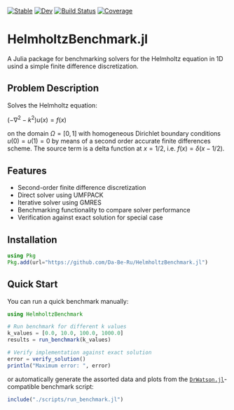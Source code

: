 [![Stable](https://img.shields.io/badge/docs-stable-blue.svg)](https://Da-Be-Ru.github.io/HelmholtzBenchmark.jl/stable/)
[![Dev](https://img.shields.io/badge/docs-dev-blue.svg)](https://Da-Be-Ru.github.io/HelmholtzBenchmark.jl/dev/)
[![Build Status](https://github.com/Da-Be-Ru/HelmholtzBenchmark.jl/actions/workflows/CI.yml/badge.svg?branch=master)](https://github.com/Da-Be-Ru/HelmholtzBenchmark.jl/actions/workflows/CI.yml?query=branch%3Amaster)
[![Coverage](https://codecov.io/gh/Da-Be-Ru/HelmholtzBenchmark.jl/branch/master/graph/badge.svg)](https://codecov.io/gh/Da-Be-Ru/HelmholtzBenchmark.jl)

# HelmholtzBenchmark.jl

A Julia package for benchmarking solvers for the Helmholtz equation in 1D usind a simple finite difference discretization.

## Problem Description

Solves the Helmholtz equation:

$(-\nabla^2 - k^2)u(x) = f(x)$

on the domain $\Omega = [0,1]$ with homogeneous Dirichlet boundary conditions $u(0)=u(1)=0$ by means of a second order 
accurate finite differences scheme.
The source term is a delta function at $x=1/2$, i.e. $f(x) = \delta(x-1/2)$.

## Features

- Second-order finite difference discretization
- Direct solver using UMFPACK
- Iterative solver using GMRES
- Benchmarking functionality to compare solver performance
- Verification against exact solution for special case

## Installation

```julia
using Pkg
Pkg.add(url="https://github.com/Da-Be-Ru/HelmholtzBenchmark.jl")
```

## Quick Start

You can run a quick benchmark manually:

```julia
using HelmholtzBenchmark

# Run benchmark for different k values
k_values = [0.0, 10.0, 100.0, 1000.0]
results = run_benchmark(k_values)

# Verify implementation against exact solution
error = verify_solution()
println("Maximum error: ", error)
```

or automatically generate the assorted data and plots from the
[`DrWatson.jl`](https://github.com/JuliaDynamics/DrWatson.jl)-compatible benchmark script:

```julia
include("./scripts/run_benchmark.jl")
```